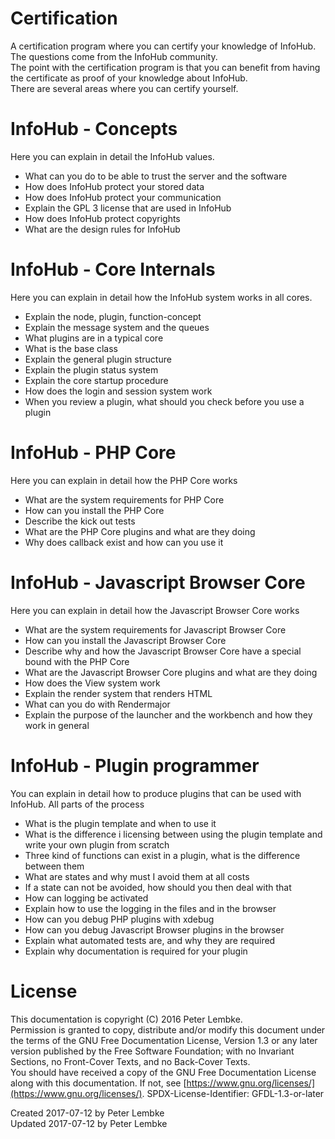 # Certification
A certification program where you can certify your knowledge of InfoHub. The questions come from the InfoHub community.  
The point with the certification program is that you can benefit from having the certificate as proof of your knowledge about InfoHub.  
There are several areas where you can certify yourself.  

# InfoHub - Concepts
Here you can explain in detail the InfoHub values.  

- What can you do to be able to trust the server and the software
- How does InfoHub protect your stored data
- How does InfoHub protect your communication
- Explain the GPL 3 license that are used in InfoHub
- How does InfoHub protect copyrights
- What are the design rules for InfoHub


# InfoHub - Core Internals
Here you can explain in detail how the InfoHub system works in all cores.  

- Explain the node, plugin, function-concept
- Explain the message system and the queues
- What plugins are in a typical core
- What is the base class
- Explain the general plugin structure
- Explain the plugin status system
- Explain the core startup procedure
- How does the login and session system work
- When you review a plugin, what should you check before you use a plugin

# InfoHub - PHP Core
Here you can explain in detail how the PHP Core works  

- What are the system requirements for PHP Core
- How can you install the PHP Core
- Describe the kick out tests
- What are the PHP Core plugins and what are they doing
- Why does callback exist and how can you use it

# InfoHub - Javascript Browser Core
Here you can explain in detail how the Javascript Browser Core works  

- What are the system requirements for Javascript Browser Core
- How can you install the Javascript Browser Core
- Describe why and how the Javascript Browser Core have a special bound with the PHP Core
- What are the Javascript Browser Core plugins and what are they doing
- How does the View system work
- Explain the render system that renders HTML
- What can you do with Rendermajor
- Explain the purpose of the launcher and the workbench and how they work in general

# InfoHub - Plugin programmer
You can explain in detail how to produce plugins that can be used with InfoHub. All parts of the process  

- What is the plugin template and when to use it
- What is the difference i licensing between using the plugin template and write your own plugin from scratch
- Three kind of functions can exist in a plugin, what is the difference between them
- What are states and why must I avoid them at all costs
- If a state can not be avoided, how should you then deal with that
- How can logging be activated
- Explain how to use the logging in the files and in the browser
- How can you debug PHP plugins with xdebug
- How can you debug Javascript Browser plugins in the browser
- Explain what automated tests are, and why they are required
- Explain why documentation is required for your plugin

# License
This documentation is copyright (C) 2016 Peter Lembke.  
Permission is granted to copy, distribute and/or modify this document under the terms of the GNU Free Documentation License, Version 1.3 or any later version published by the Free Software Foundation; with no Invariant Sections, no Front-Cover Texts, and no Back-Cover Texts.  
You should have received a copy of the GNU Free Documentation License along with this documentation. If not, see [https://www.gnu.org/licenses/](https://www.gnu.org/licenses/).  SPDX-License-Identifier: GFDL-1.3-or-later  

Created 2017-07-12 by Peter Lembke  
Updated 2017-07-12 by Peter Lembke  
